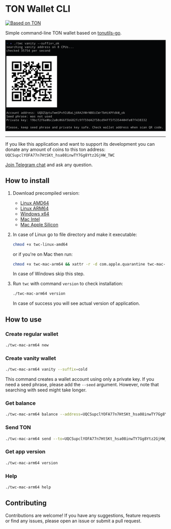 # TON Wallet CLI
[![Based on TON][ton-svg]][ton]

Simple command-line TON wallet based on <a href="https://github.com/xssnick/tonutils-go" target="_blank">tonutils-go</a>.

<img width="700px" src="assets/img.png" alt="twc vanity example">

------
If you like this application and want to support its development you can donate any amount of coins to this ton address: `UQCSupclYOFA77n7HtSKt_hsa08inwTY7Gg8Ytz2GjHW_TWC`

[Join Telegram chat](https://t.me/ton_wallet_cli) and ask any question.


## How to install
1. Download precompiled version:
   * [Linux AMD64](https://github.com/moorzeen/ton-wallet-cli/releases/download/v0.1.0/twc-linux-amd64)
   * [Linux ARM64](https://github.com/moorzeen/ton-wallet-cli/releases/download/v0.1.0/twc-linux-arm64)
   * [Windows x64](https://github.com/moorzeen/ton-wallet-cli/releases/download/v0.1.0/twc-x64.exe)
   * [Mac Intel](https://github.com/moorzeen/ton-wallet-cli/releases/download/v0.1.0/twc-mac-amd64)
   * [Mac Apple Silicon](https://github.com/moorzeen/ton-wallet-cli/releases/download/v0.1.0/twc-mac-arm64)

2. In case of Linux go to file directory and make it executable:
   ```bash
   chmod +x twc-linux-amd64
   ```
   or if you're on Mac then run:
    ```bash
   chmod +x twc-mac-arm64 && xattr -r -d com.apple.quarantine twc-mac-arm64
   ```
    In case of Windows skip this step.

3. Run `twc` with command `version` to check installation:
   ```bash
   ./twc-mac-arm64 version
   ```
   In case of success you will see actual version of application.

## How to use
### Create regular wallet
```bash
./twc-mac-arm64 new
```

### Create vanity wallet
```bash
./twc-mac-arm64 vanity --suffix=cold
```
This command creates a wallet account using only a private key. If you need a seed phrase, please add the `--seed` argument. However, note that searching with seed might take longer.


### Get balance
```bash
./twc-mac-arm64 balance --address=UQCSupclYOFA77n7HtSKt_hsa08inwTY7Gg8Ytz2GjHW_TWC
```

### Send TON
```bash
./twc-mac-arm64 send --to=UQCSupclYOFA77n7HtSKt_hsa08inwTY7Gg8Ytz2GjHW_TWC --amount=ALL --key="[your wallet seed phrase or private key]"
```

### Get app version
```bash
./twc-mac-arm64 version
```

### Help
```bash
./twc-mac-arm64 help
```

## Contributing
Contributions are welcome! If you have any suggestions, feature requests or find any issues, please open an issue or submit a pull request.

<!-- Badges -->
[ton-svg]: https://img.shields.io/badge/Based%20on-TON-blue
[ton]: https://ton.org